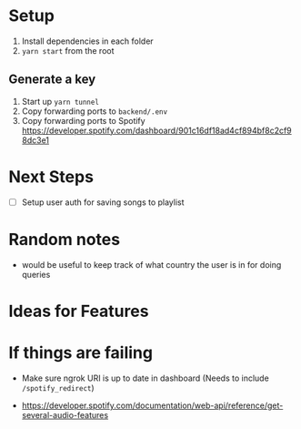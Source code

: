 # Setup

1. Install dependencies in each folder
2. `yarn start` from the root

## Generate a key

1. Start up `yarn tunnel`
2. Copy forwarding ports to `backend/.env`
3. Copy forwarding ports to Spotify https://developer.spotify.com/dashboard/901c16df18ad4cf894bf8c2cf98dc3e1

# Next Steps

- [ ] Setup user auth for saving songs to playlist

# Random notes

- would be useful to keep track of what country the user is in for doing queries

# Ideas for Features

# If things are failing

- Make sure ngrok URI is up to date in dashboard (Needs to include `/spotify_redirect`)


- https://developer.spotify.com/documentation/web-api/reference/get-several-audio-features
